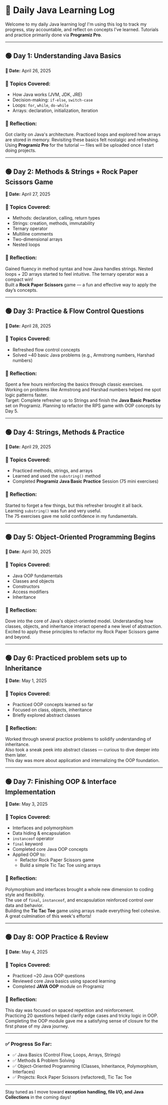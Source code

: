 # 📘 Daily Java Learning Log

Welcome to my daily Java learning log! I'm using this log to track my progress, stay accountable, and reflect on concepts I’ve learned. Tutorials and practice primarily done via **Programiz Pro**.

---

## 🟢 Day 1: Understanding Java Basics  
**📅 Date:** April 26, 2025  

### 🔹 Topics Covered:
- How Java works (JVM, JDK, JRE)
- Decision-making: `if-else`, `switch-case`
- Loops: `for`, `while`, `do-while`
- Arrays: declaration, initialization, iteration

### 🧠 Reflection:
Got clarity on Java's architecture. Practiced loops and explored how arrays are stored in memory. Revisiting these basics felt nostalgic and refreshing.  
Using **Programiz Pro** for the tutorial — files will be uploaded once I start doing projects.

---

## 🟢 Day 2: Methods & Strings + Rock Paper Scissors Game  
**📅 Date:** April 27, 2025  

### 🔹 Topics Covered:
- Methods: declaration, calling, return types
- Strings: creation, methods, immutability
- Ternary operator
- Multiline comments
- Two-dimensional arrays
- Nested loops

### 🧠 Reflection:
Gained fluency in method syntax and how Java handles strings. Nested loops + 2D arrays started to feel intuitive. The ternary operator was a compact win!  
Built a **Rock Paper Scissors** game — a fun and effective way to apply the day’s concepts.

---

## 🟢 Day 3: Practice & Flow Control Questions  
**📅 Date:** April 28, 2025  

### 🔹 Topics Covered:
- Refreshed flow control concepts
- Solved ~40 basic Java problems (e.g., Armstrong numbers, Harshad numbers)

### 🧠 Reflection:
Spent a few hours reinforcing the basics through classic exercises.  
Working on problems like Armstrong and Harshad numbers helped me spot logic patterns faster.  
Target: Complete refresher up to Strings and finish the **Java Basic Practice** set on Programiz. Planning to refactor the RPS game with OOP concepts by Day 5.

---

## 🟢 Day 4: Strings, Methods & Practice  
**📅 Date:** April 29, 2025  

### 🔹 Topics Covered:
- Practiced methods, strings, and arrays
- Learned and used the `substring()` method
- Completed **Programiz Java Basic Practice** Session (75 mini exercises)

### 🧠 Reflection:
Started to forget a few things, but this refresher brought it all back.  
Learning `substring()` was fun and very useful.  
The 75 exercises gave me solid confidence in my fundamentals.

---

## 🟢 Day 5: Object-Oriented Programming Begins  
**📅 Date:** April 30, 2025  

### 🔹 Topics Covered:
- Java OOP fundamentals
- Classes and objects
- Constructors
- Access modifiers
- Inheritance

### 🧠 Reflection:
Dove into the core of Java's object-oriented model. Understanding how classes, objects, and inheritance interact opened a new level of abstraction.  
Excited to apply these principles to refactor my Rock Paper Scissors game and beyond.

---

## 🟢 Day 6: Practiced problem sets up to Inheritance  
**📅 Date:** May 1, 2025  

### 🔹 Topics Covered:
- Practiced OOP concepts learned so far
- Focused on class, objects, inheritance
- Briefly explored abstract classes

### 🧠 Reflection:
Worked through several practice problems to solidify understanding of inheritance.  
Also took a sneak peek into abstract classes — curious to dive deeper into them later.  
This day was more about application and internalizing the OOP foundation.

---

## 🟢 Day 7: Finishing OOP & Interface Implementation  
**📅 Date:** May 3, 2025  

### 🔹 Topics Covered:
- Interfaces and polymorphism
- Data hiding & encapsulation
- `instanceof` operator
- `final` keyword
- Completed core Java OOP concepts
- Applied OOP to:
  - Refactor Rock Paper Scissors game
  - Build a simple Tic Tac Toe using arrays

### 🧠 Reflection:
Polymorphism and interfaces brought a whole new dimension to coding style and flexibility.  
The use of `final`, `instanceof`, and encapsulation reinforced control over data and behavior.  
Building the **Tic Tac Toe** game using arrays made everything feel cohesive. A great culmination of this week's efforts!

---

## 🟢 Day 8: OOP Practice & Review  
**📅 Date:** May 4, 2025  

### 🔹 Topics Covered:
- Practiced ~20 Java OOP questions
- Reviewed core Java basics using spaced learning
- Completed **JAVA OOP** module on Programiz

### 🧠 Reflection:
This day was focused on spaced repetition and reinforcement.  
Practicing 20 questions helped clarify edge cases and tricky logic in OOP.  
Completing the OOP module gave me a satisfying sense of closure for the first phase of my Java journey.

---

### ✅ Progress So Far:
- ✅ Java Basics (Control Flow, Loops, Arrays, Strings)
- ✅ Methods & Problem Solving
- ✅ Object-Oriented Programming (Classes, Inheritance, Polymorphism, Interfaces)
- ✅ Projects: Rock Paper Scissors (refactored), Tic Tac Toe

---

Stay tuned as I move toward **exception handling, file I/O, and Java Collections** in the coming days!
